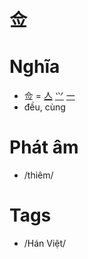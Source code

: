 # 佥

# Nghĩa
* 佥 = [亼](亼.md) [⺍](⺍.md) [一](一.md)
* đều, cùng

# Phát âm
* /thiêm/

# Tags
* /Hán Việt/

<script>window.HANZI_FIELD='佥';</script>
